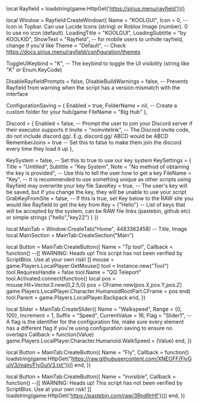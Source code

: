 local Rayfield = loadstring(game:HttpGet('https://sirius.menu/rayfield'))()

local Window = Rayfield:CreateWindow({
   Name = "KOOLGUI",
   Icon = 0, -- Icon in Topbar. Can use Lucide Icons (string) or Roblox Image (number). 0 to use no icon (default).
   LoadingTitle = "KOOLGUI",
   LoadingSubtitle = "by KOOLKID",
   ShowText = "Rayfield", -- for mobile users to unhide rayfield, change if you'd like
   Theme = "Default", -- Check https://docs.sirius.menu/rayfield/configuration/themes

   ToggleUIKeybind = "K", -- The keybind to toggle the UI visibility (string like "K" or Enum.KeyCode)

   DisableRayfieldPrompts = false,
   DisableBuildWarnings = false, -- Prevents Rayfield from warning when the script has a version mismatch with the interface

   ConfigurationSaving = {
      Enabled = true,
      FolderName = nil, -- Create a custom folder for your hub/game
      FileName = "Big Hub"
   },

   Discord = {
      Enabled = false, -- Prompt the user to join your Discord server if their executor supports it
      Invite = "noinvitelink", -- The Discord invite code, do not include discord.gg/. E.g. discord.gg/ ABCD would be ABCD
      RememberJoins = true -- Set this to false to make them join the discord every time they load it up
   },

   KeySystem = false, -- Set this to true to use our key system
   KeySettings = {
      Title = "Untitled",
      Subtitle = "Key System",
      Note = "No method of obtaining the key is provided", -- Use this to tell the user how to get a key
      FileName = "Key", -- It is recommended to use something unique as other scripts using Rayfield may overwrite your key file
      SaveKey = true, -- The user's key will be saved, but if you change the key, they will be unable to use your script
      GrabKeyFromSite = false, -- If this is true, set Key below to the RAW site you would like Rayfield to get the key from
      Key = {"Hello"} -- List of keys that will be accepted by the system, can be RAW file links (pastebin, github etc) or simple strings ("hello","key22")
   }
})

local MainTab = Window:CreateTab("Home", 4483362458) -- Title, Image
local MainSection = MainTab:CreateSection("Main")

local Button = MainTab:CreateButton({
   Name = "Tp tool",
   Callback = function()
      --[[
	WARNING: Heads up! This script has not been verified by ScriptBlox. Use at your own risk!
]]
mouse = game.Players.LocalPlayer:GetMouse()
tool = Instance.new("Tool")
tool.RequiresHandle = false
tool.Name = "QQ Teleport"
tool.Activated:connect(function()
local pos = mouse.Hit+Vector3.new(0,2.5,0)
pos = CFrame.new(pos.X,pos.Y,pos.Z)
game.Players.LocalPlayer.Character.HumanoidRootPart.CFrame = pos
end)
tool.Parent = game.Players.LocalPlayer.Backpack
   end,
})

local Slider = MainTab:CreateSlider({
   Name = "Walkspeed",
   Range = {0, 100},
   Increment = 1,
   Suffix = "Speed",
   CurrentValue = 16,
   Flag = "Slider1", -- A flag is the identifier for the configuration file, make sure every element has a different flag if you're using configuration saving to ensure no overlaps
   Callback = function(Value)
        game.Players.LocalPlayer.Character.Humanoid.WalkSpeed = (Value)
   end,
})

local Button = MainTab:CreateButton({
   Name = "Fly",
   Callback = function()
      loadstring(game:HttpGet("https://raw.githubusercontent.com/XNEOFF/FlyGuiV3/main/FlyGuiV3.txt"))()
   end,
})

local Button = MainTab:CreateButton({
   Name = "invisible",
   Callback = function()
      --[[
	WARNING: Heads up! This script has not been verified by ScriptBlox. Use at your own risk!
]]
loadstring(game:HttpGet('https://pastebin.com/raw/3Rnd9rHf'))()
   end,
})
